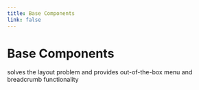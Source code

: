 ```yaml
---
title: Base Components
link: false
---
```


# Base Components

solves the layout problem and provides out-of-the-box menu and breadcrumb functionality
